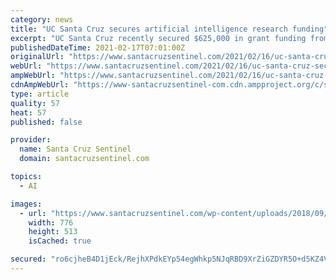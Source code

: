 ```yaml
---
category: news
title: "UC Santa Cruz secures artificial intelligence research funding"
excerpt: "UC Santa Cruz recently secured $625,000 in grant funding from the National Science Foundation, according to a press release from Rep. Jimmy Panetta."
publishedDateTime: 2021-02-17T07:01:00Z
originalUrl: "https://www.santacruzsentinel.com/2021/02/16/uc-santa-cruz-secures-artificial-intelligence-research-funding/"
webUrl: "https://www.santacruzsentinel.com/2021/02/16/uc-santa-cruz-secures-artificial-intelligence-research-funding/"
ampWebUrl: "https://www.santacruzsentinel.com/2021/02/16/uc-santa-cruz-secures-artificial-intelligence-research-funding/amp/"
cdnAmpWebUrl: "https://www-santacruzsentinel-com.cdn.ampproject.org/c/s/www.santacruzsentinel.com/2021/02/16/uc-santa-cruz-secures-artificial-intelligence-research-funding/amp/"
type: article
quality: 57
heat: 57
published: false

provider:
  name: Santa Cruz Sentinel
  domain: santacruzsentinel.com

topics:
  - AI

images:
  - url: "https://www.santacruzsentinel.com/wp-content/uploads/2018/09/SCS-placeholder.jpg"
    width: 776
    height: 513
    isCached: true

secured: "ro6cjheB4D1jEck/RejhXPdkEYp54egWhkp5NJqRBD9XrZiGZDYR5O+d5KZ4V88Bak5QNlABEQsDIxWnTf49IzsIVliqsrXi0+qVMS3uZ/j6Ogdz0tK0FQ6INsN/5yT80a8MI4RVcPfAr7x/fqX+k6kAArLK8BNknQCiJSuIM4Gmh/zBe4R5vDaUftqhVa734/OhJPdhx5gnvFPUWWBx1aZ4b0COp+B+l2V/Ix+tTKU27GvBDvFl2iKnyQaTkNkjA3H4EqXfOMF5p+0M3AeVO/WGc6pS8/d+hFVh653vy2tagTHJIAwvcbqgGzFa57nSXKieeW1KckxklJjRNC/wlKuzgrMmKB55CGodAYtFaXA=;18pfTaKrDn3Z3a4FTnf+gA=="
---
```


